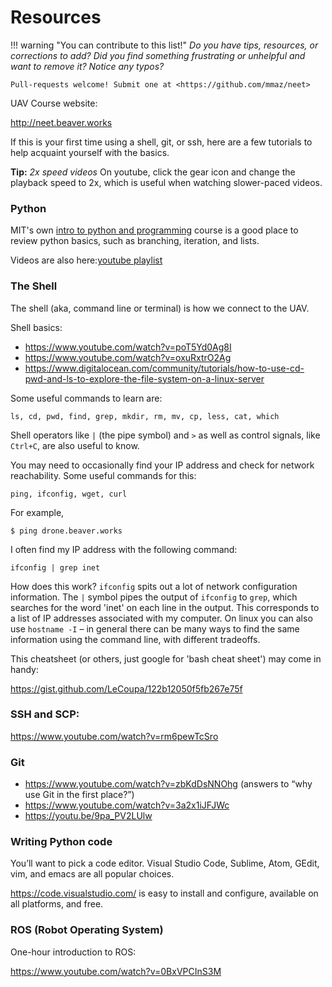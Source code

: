 # Resources


!!! warning "You can contribute to this list!"
    *Do you have tips, resources, or corrections to add? Did you find something frustrating or unhelpful and want to remove it? Notice any typos?* 

    Pull-requests welcome! Submit one at <https://github.com/mmaz/neet>

UAV Course website:

<http://neet.beaver.works>

If this is your first time using a shell, git, or ssh, here are a few tutorials to help acquaint yourself with the basics.

**Tip:** *2x speed videos* On youtube, click the gear icon and change the playback speed to 2x, which is useful when watching slower-paced videos.

### Python
MIT's own [intro to python and programming](https://ocw.mit.edu/courses/electrical-engineering-and-computer-science/6-0001-introduction-to-computer-science-and-programming-in-python-fall-2016/lecture-videos/) course is a good place to review python basics, such as branching, iteration, and lists.

Videos are also here:[youtube playlist](https://www.youtube.com/playlist?list=PLUl4u3cNGP63WbdFxL8giv4yhgdMGaZNA)


### The Shell

The shell (aka, command line or terminal) is how we connect to the UAV.
 
Shell basics:

* <https://www.youtube.com/watch?v=poT5Yd0Ag8I>
* <https://www.youtube.com/watch?v=oxuRxtrO2Ag>
* <https://www.digitalocean.com/community/tutorials/how-to-use-cd-pwd-and-ls-to-explore-the-file-system-on-a-linux-server>
 
Some useful commands to learn are:

`ls, cd, pwd, find, grep, mkdir, rm, mv, cp, less, cat, which`
 
Shell operators like `|` (the pipe symbol) and `>` as well as control signals, like `Ctrl+C`, are also useful to know.
 
You may need to occasionally find your IP address and check for network reachability. Some useful commands for this:

`ping, ifconfig, wget, curl`

For example,

```shell
$ ping drone.beaver.works
```
 
I often find my IP address with the following command:
 
`ifconfig | grep inet`
 
How does this work? `ifconfig` spits out a lot of network configuration information. The `|` symbol pipes the output of `ifconfig` to `grep`, which searches for the word 'inet' on each line in the output. This corresponds to a list of IP addresses associated with my computer. On linux you can also use `hostname -I` – in general there can be many ways to find the same information using the command line, with different tradeoffs.
 
This cheatsheet (or others, just google for 'bash cheat sheet') may come in handy:
 
<https://gist.github.com/LeCoupa/122b12050f5fb267e75f>
 
### SSH and SCP:

<https://www.youtube.com/watch?v=rm6pewTcSro>
 
### Git

* <https://www.youtube.com/watch?v=zbKdDsNNOhg> (answers to “why use Git in the first place?”)
* <https://www.youtube.com/watch?v=3a2x1iJFJWc>
* <https://youtu.be/9pa_PV2LUlw>
 
### Writing Python code 
 
You’ll want to pick a code editor. Visual Studio Code, Sublime, Atom, GEdit, vim, and emacs are all popular choices.

<https://code.visualstudio.com/> is easy to install and configure, available on all platforms, and free. 

 
### ROS (Robot Operating System)

One-hour introduction to ROS:

<https://www.youtube.com/watch?v=0BxVPCInS3M>
